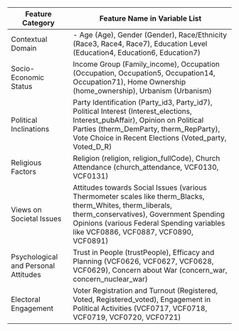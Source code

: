 

| Feature Category | Feature Name in Variable List |
| ---------------- | ----------------------------- |
| Contextual Domain | - Age (Age), Gender (Gender), Race/Ethnicity (Race3, Race4, Race7), Education Level (Education4, Education6, Education7) |
| Socio-Economic Status | Income Group (Family_income), Occupation (Occupation, Occupation5, Occupation14, Occupation71), Home Ownership (home_ownership), Urbanism (Urbanism) |
| Political Inclinations | Party Identification (Party_id3, Party_id7), Political Interest (Interest_elections, Interest_pubAffair), Opinion on Political Parties (therm_DemParty, therm_RepParty), Vote Choice in Recent Elections (Voted_party, Voted_D_R) |
| Religious Factors | Religion (religion, religion_fullCode), Church Attendance (church_attendance, VCF0130, VCF0131) |
| Views on Societal Issues | Attitudes towards Social Issues (various Thermometer scales like therm_Blacks, therm_Whites, therm_liberals, therm_conservatives), Government Spending Opinions (various Federal Spending variables like VCF0886, VCF0887, VCF0890, VCF0891) |
| Psychological and Personal Attitudes | Trust in People (trustPeople), Efficacy and Planning (VCF0626, VCF0627, VCF0628, VCF0629), Concern about War (concern_war, concern_nuclear_war) |
| Electoral Engagement | Voter Registration and Turnout (Registered, Voted, Registered_voted), Engagement in Political Activities (VCF0717, VCF0718, VCF0719, VCF0720, VCF0721) |
